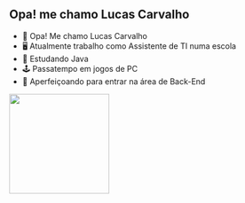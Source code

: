 ## Opa! me chamo Lucas Carvalho
- 👋 Opa! Me chamo Lucas Carvalho
- 🖥️ Atualmente trabalho como Assistente de TI numa escola
- 🌱 Estudando Java
- 🕹️ Passatempo em jogos de PC
- 💞️ Aperfeiçoando para entrar na área de Back-End

<div>
  <a href="https://github.com/lucascarvalho">
    <img height="180em" src="https://github-readme-stats.vercel.app/api?username=lucascarvalho&show_icons=true&theme=dracula&include_all_comits=true&count_private=true"/>
</div>

